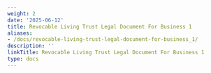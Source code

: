 ```yaml
---
weight: 2
date: '2025-06-12'
title: Revocable Living Trust Legal Document For Business 1
aliases:
- /docs/revocable-living-trust-legal-document-for-business_1/
description: ''
linkTitle: Revocable Living Trust Legal Document For Business 1
type: docs
---
```


